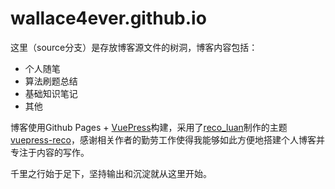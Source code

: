 # wallace4ever.github.io
这里（source分支）是存放博客源文件的树洞，博客内容包括：

* 个人随笔
* 算法刷题总结
* 基础知识笔记
* 其他

博客使用Github Pages + [VuePress](https://v1.vuepress.vuejs.org/zh/)构建，采用了[reco_luan](https://github.com/recoluan)制作的主题[vuepress-reco](https://vuepress-theme-reco.recoluan.com/)，感谢相关作者的勤劳工作使得我能够如此方便地搭建个人博客并专注于内容的写作。

千里之行始于足下，坚持输出和沉淀就从这里开始。
